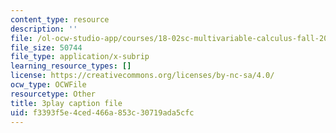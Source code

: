 ```yaml
---
content_type: resource
description: ''
file: /ol-ocw-studio-app/courses/18-02sc-multivariable-calculus-fall-2010/24v9onS9Kcg_captions.vtt
file_size: 50744
file_type: application/x-subrip
learning_resource_types: []
license: https://creativecommons.org/licenses/by-nc-sa/4.0/
ocw_type: OCWFile
resourcetype: Other
title: 3play caption file
uid: f3393f5e-4ced-466a-853c-30719ada5cfc
---
```

